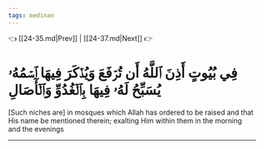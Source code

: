 ```yaml
---
tags: medinan
---
```


👈 [[24-35.md|Prev]] | [[24-37.md|Next]] 👉

# فِي بُيُوتٍ أَذِنَ ٱللَّهُ أَن تُرۡفَعَ وَيُذۡكَرَ فِيهَا ٱسۡمُهُۥ يُسَبِّحُ لَهُۥ فِيهَا بِٱلۡغُدُوِّ وَٱلۡأٓصَالِ

[Such niches are] in mosques which Allah has ordered to be raised and that His name be mentioned therein; exalting Him within them in the morning and the evenings

---

